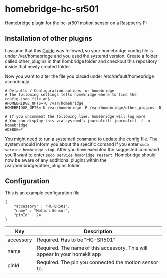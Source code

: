 # homebridge-hc-sr501
Homebridge plugin for the hc-sr501 motion sensor on a Raspberry Pi

## Installation of other plugins

I assume that this [Guide](https://github.com/nfarina/homebridge/wiki/Running-HomeBridge-on-a-Raspberry-Pi) was followed, so your homebridge config file is under /var/homebridge and you used the systemd version. Create a folder called other_plugins in that hombridge folder and checkout this repository inside that newly created folder.

Now you want to alter the file you placed under /etc/default/homebridge accordingly

```
# Defaults / Configuration options for homebridge
# The following settings tells homebridge where to find the config.json file an$
#HOMEBRIDGE_OPTS=-U /var/homebridge
HOMEBRIDGE_OPTS=-U /var/homebridge -P /var/homebridge/other_plugins -D

# If you uncomment the following line, homebridge will log more
# You can display this via systemd's journalctl: journalctl -f -u homebridge
#DEBUG=*
```

You might need to run a systemctl command to update the config file. The system should inform you about the specific comand if you enter ``sudo service hombridge stop``. After you have executed the suggested command you'll want to enter ``sudo service hombridge restart``. Homebridge should now be aware of any additional plugins within the /var/hombridge/other_plugins folder.

## Configuration

This is an example configuration file

```
{
    "accessory" : "HC-SR501",
    "name" : "Motion Sensor",
    "pinId" : 24
}
```


| Key           | Description                                                                        |
|---------------|------------------------------------------------------------------------------------|
| accessory     | Required. Has to be "HC-SR501"                                             |
| name          | Required. The name of this accessory. This will appear in your homekit app         |
| pinId         | Required. The pin you connected the motion sensor to. |
